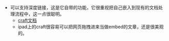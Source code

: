 - 可以支持深度链接，这是它自带的功能，它很重视把自己嵌入到现有的文档处理流程中，这一点很聪明。
    - [craft文档](craftdocs://open?blockId=958BDD3A-4A7E-48C3-B28F-35E585008A17&spaceId=232703e1-7e5d-7fa2-5d58-cc17a246cadb)
    - ipad上的craft很容易可以把网页拖拽进来当做embed的文章，还是很美观的。
